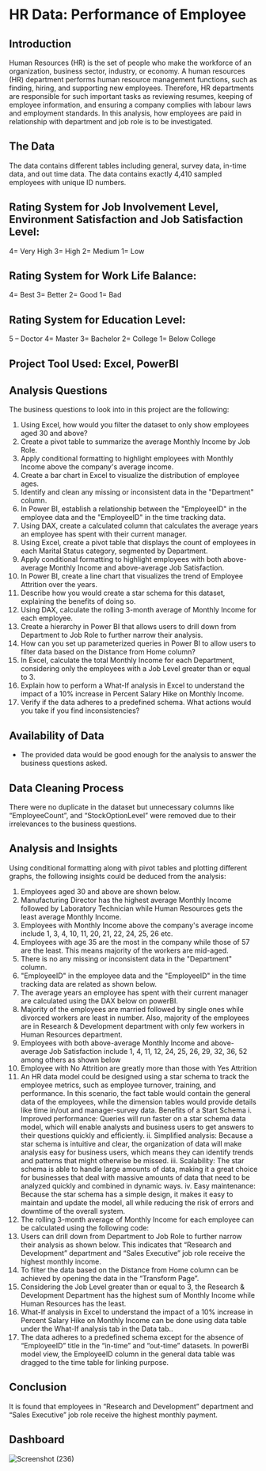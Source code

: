 # HR Data: Performance of Employee
## Introduction
Human Resources (HR) is the set of people who make the workforce of an organization, business sector, industry, or economy. A human resources (HR) department performs human resource management functions, such as finding, hiring, and supporting new employees. Therefore, HR departments are responsible for such important tasks as reviewing resumes, keeping of employee information, and ensuring a company complies with labour laws and employment standards.
In this analysis, how employees are paid in relationship with department and job role is to be investigated.
## The Data
The data contains different tables including general, survey data, in-time data, and out time data. The data contains exactly 4,410 sampled employees with unique ID numbers.
## Rating System for Job Involvement Level, Environment Satisfaction and Job Satisfaction Level:
4= Very High
3= High
2= Medium
1= Low
## Rating System for Work Life Balance:
4= Best
3= Better
2= Good
1= Bad
## Rating System for Education Level:
5 – Doctor 
4= Master
3= Bachelor
2= College
1= Below College
## Project Tool Used: Excel, PowerBI
## Analysis Questions 
The business questions to look into in this project are the following:
1. Using Excel, how would you filter the dataset to only show employees aged 30 and above?
2. Create a pivot table to summarize the average Monthly Income by Job Role.
3. Apply conditional formatting to highlight employees with Monthly Income above the company's average income.
4. Create a bar chart in Excel to visualize the distribution of employee ages.
5. Identify and clean any missing or inconsistent data in the "Department" column.
6. In Power BI, establish a relationship between the "EmployeeID" in the employee data and the "EmployeeID" in the time tracking data.
7. Using DAX, create a calculated column that calculates the average years an employee has spent with their current manager.
8. Using Excel, create a pivot table that displays the count of employees in each Marital Status category, segmented by Department.
9. Apply conditional formatting to highlight employees with both above-average Monthly Income and above-average Job Satisfaction.
10. In Power BI, create a line chart that visualizes the trend of Employee Attrition over the years.
11. Describe how you would create a star schema for this dataset, explaining the benefits of doing so. 
12. Using DAX, calculate the rolling 3-month average of Monthly Income for each employee.
13. Create a hierarchy in Power BI that allows users to drill down from Department to Job Role to further narrow their analysis.
14. How can you set up parameterized queries in Power BI to allow users to filter data based on the Distance from Home column?
15. In Excel, calculate the total Monthly Income for each Department, considering only the employees with a Job Level greater than or equal to 3.
16. Explain how to perform a What-If analysis in Excel to understand the impact of a 10% increase in Percent Salary Hike on Monthly Income.
17. Verify if the data adheres to a predefined schema. What actions would you take if you find inconsistencies?
## Availability of Data
- The provided data would be good enough for the analysis to answer the business questions asked.
## Data Cleaning Process
There were no duplicate in the dataset but unnecessary columns like “EmployeeCount”, and “StockOptionLevel” were removed due to their irrelevances to the business questions.
## Analysis and Insights
Using conditional formatting along with pivot tables and plotting different graphs, the following insights could be deduced from the analysis:  
1. Employees aged 30 and above are shown below.
2. Manufacturing Director has the highest average Monthly Income followed by Laboratory Technician while Human Resources gets the least average Monthly Income.
3. Employees with Monthly Income above the company's average income include 1, 3, 4, 10, 11, 20, 21, 22, 24, 25, 26 etc.  
4. Employees with age 35 are the most in the company while those of 57 are the least. This means majority of the workers are mid-aged.
5. There is no any missing or inconsistent data in the "Department" column.
6. "EmployeeID" in the employee data and the "EmployeeID" in the time tracking data are related as shown below.
7. The average years an employee has spent with their current manager are calculated using the DAX below on powerBI.
8. Majority of the employees are married followed by single ones while divorced workers are least in number.  Also, majority of the employees are in Research & Development department with only few workers in Human Resources department. 
9. Employees with both above-average Monthly Income and above-average Job Satisfaction include 1, 4, 11, 12, 24, 25, 26, 29, 32, 36, 52 among others as shown below
10. Employee with No Attrition are greatly more than those with Yes Attrition 
11. An HR data model could be designed using a star schema to track the employee metrics, such as employee turnover, training, and performance. In this scenario, the fact table would contain the general data of the employees, while the dimension tables would provide details like time in/out and manager-survey data.
Benefits of a Start Schema
i.	Improved performance: Queries will run faster on a star schema data model, which will enable analysts and business users to get answers to their questions quickly and efficiently.
ii.	Simplified analysis: Because a star schema is intuitive and clear, the organization of data will make analysis easy for business users, which means they can identify trends and patterns that might otherwise be missed.
iii.	Scalability: The star schema is able to handle large amounts of data, making it a great choice for businesses that deal with massive amounts of data that need to be analyzed quickly and combined in dynamic ways.
iv.	Easy maintenance: Because the star schema has a simple design, it makes it easy to maintain and update the model, all while reducing the risk of errors and downtime of the overall system.
12. The rolling 3-month average of Monthly Income for each employee can be calculated using the following code:
13. Users can drill down from Department to Job Role to further narrow their analysis as shown below. This indicates that “Research and Development” department and “Sales Executive” job role receive the highest monthly income.
14. To filter the data based on the Distance from Home column can be achieved by opening the data in the “Transform Page”.
 15. Considering the Job Level greater than or equal to 3, the Research & Development Department has the highest sum of Monthly Income while Human Resources has the least.
 16. What-If analysis in Excel to understand the impact of a 10% increase in Percent Salary Hike on Monthly Income can be done using data table under the What-If analysis tab in the Data tab..
17. The data adheres to a predefined schema except for the absence of “EmployeeID” title in the “in-time” and “out-time” datasets. In powerBi model view, the EmployeeID column in the general data table was dragged to the time table for linking purpose.
## Conclusion
It is found that employees in “Research and Development” department and “Sales Executive” job role receive the highest monthly payment.
## Dashboard
 ![Screenshot (236)](https://github.com/quadri-usman/HR-Data-Analysis/assets/105228467/0193d310-a799-4133-8c42-a07969dbb33f)
